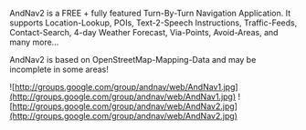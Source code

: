 AndNav2 is a FREE + fully featured Turn-By-Turn Navigation Application. It supports Location-Lookup, POIs, Text-2-Speech Instructions, Traffic-Feeds, Contact-Search, 4-day Weather Forecast, Via-Points, Avoid-Areas, and many more...

AndNav2 is based on OpenStreetMap-Mapping-Data and may be incomplete in some areas!

![http://groups.google.com/group/andnav/web/AndNav1.jpg](http://groups.google.com/group/andnav/web/AndNav1.jpg)
![http://groups.google.com/group/andnav/web/AndNav2.jpg](http://groups.google.com/group/andnav/web/AndNav2.jpg)